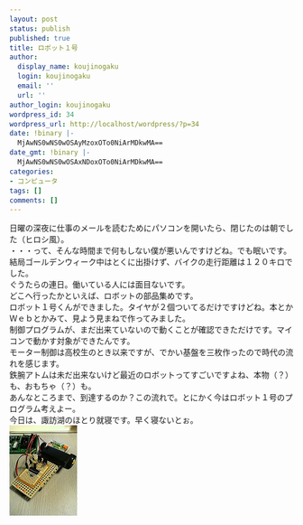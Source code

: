 ```yaml
---
layout: post
status: publish
published: true
title: ロボット１号
author:
  display_name: koujinogaku
  login: koujinogaku
  email: ''
  url: ''
author_login: koujinogaku
wordpress_id: 34
wordpress_url: http://localhost/wordpress/?p=34
date: !binary |-
  MjAwNS0wNS0wOSAyMzoxOTo0NiArMDkwMA==
date_gmt: !binary |-
  MjAwNS0wNS0wOSAxNDoxOTo0NiArMDkwMA==
categories:
- コンピュータ
tags: []
comments: []
---
```

<p>日曜の深夜に仕事のメールを読むためにパソコンを開いたら、閉じたのは朝でした（ヒロシ風）。<br />
・・・って、そんな時間まで何もしない僕が悪いんですけどね。でも眠いです。<br />
結局ゴールデンウィーク中はとくに出掛けず、バイクの走行距離は１２０キロでした。<br />
ぐうたらの連日。働いている人には面目ないです。<br />
どこへ行ったかといえば、ロボットの部品集めです。<br />
ロボット１号くんができました。タイヤが２個ついてるだけですけどね。本とかＷｅｂとかみて、見よう見まねで作ってみました。<br />
制御プログラムが、まだ出来ていないので動くことが確認できただけです。マイコンで動かす対象ができたんです。<br />
モーター制御は高校生のとき以来ですが、でかい基盤を三枚作ったので時代の流れを感じます。<br />
鉄腕アトムは未だ出来ないけど最近のロボットってすごいですよね、本物（？）も、おもちゃ（？）も。<br />
あんなところまで、到達するのか？この流れで。とにかく今はロボット１号のプログラム考えよー。<br />
今日は、諏訪湖のほとり就寝です。早く寝ないとぉ。<br />
<img src="/blog/img/20050505.jpg" width="120" height="160" /></p>
